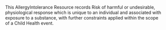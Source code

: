 This AllergyIntolerance Resource records Risk of harmful or undesirable, physiological response which is unique to an individual and associated with exposure to a substance, with further constraints applied within the scope of a Child Health event.